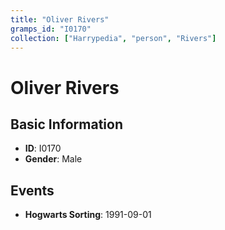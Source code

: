 ```yaml
---
title: "Oliver Rivers"
gramps_id: "I0170"
collection: ["Harrypedia", "person", "Rivers"]
---
```


# Oliver Rivers

## Basic Information

- **ID**: I0170
- **Gender**: Male

## Events

- **Hogwarts Sorting**: 1991-09-01

